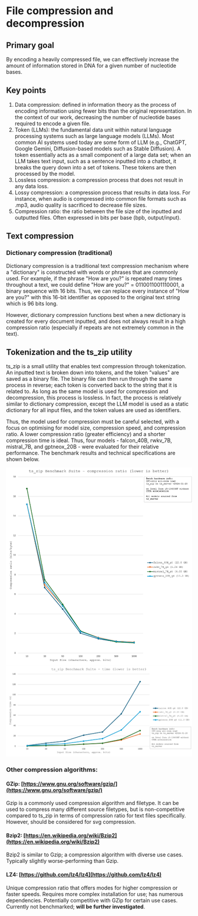# File compression and decompression

<!-- toc -->


## Primary goal
By encoding a heavily compressed file, we can effectively increase the amount of information stored in DNA for a given number of nucleotide bases.

## Key points
1. Data compression: defined in information theory as the process of encoding information using fewer bits than the original representation. In the context of our work, decreasing the number of nucleotide bases required to encode a given file.
2. Token (LLMs): the fundamental data unit within natural language processing systems such as large language models (LLMs). Most common AI systems used today are some form of LLM (e.g., ChatGPT, Google Gemini, Diffusion-based models such as Stable Diffusion). A token essentially acts as a small component of a large data set; when an LLM takes text input, such as a sentence inputted into a chatbot, it breaks the query down into a set of tokens. These tokens are then processed by the model.
3. Lossless compression: a compression process that does not result in any data loss.
4. Lossy compression: a compression process that results in data loss. For instance, when audio is compressed into common file formats such as .mp3, audio quality is sacrificed to decrease file sizes.
5. Compression ratio: the ratio between the file size of the inputted and outputted files. Often expressed in bits per base (bpb, output/input).

## Text compression

### Dictionary compression (traditional)
Dictionary compression is a traditional text compression mechanism where a "dictionary" is constructed with words or phrases that are commonly used. For example, if the phrase "How are you?" is repeated many times throughout a text, we could define "How are you?" = 0110011001110001, a binary sequence with 16 bits. Thus, we can replace every instance of "How are you?" with this 16-bit identifier as opposed to the original text string which is 96 bits long.

However, dictionary compression functions best when a new dictionary is created for every document inputted, and does not always result in a high compression ratio (especially if repeats are not extremely common in the text).


## Tokenization and the ts_zip utility
ts_zip is a small utility that enables text compression through tokenization. An inputted text is broken down into tokens, and the token "values" are saved as a binary file. The binary file can then run through the same process in reverse; each token is converted back to the string that it is related to. As long as the same model is used for compression and decompression, this process is lossless. In fact, the process is relatively similar to dictionary compression, except the LLM model is used as a static dictionary for all input files, and the token values are used as identifiers.

Thus, the model used for compression must be careful selected, with a focus on optimising for model size, compression speed, and compression ratio. A lower compression ratio (greater efficiency) and a shorter compression time is ideal. Thus, four models - falcon_40B, rwkv_7B, mistral_7B, and gptneox_20B - were evaluated for their relative performance. The benchmark results and technical specifications are shown below.

<div class="scroll">
  
![ts_zip benchmarks](./images/ts_zip-compression.png)
![ts_zip benchmarks](./images/ts_zip-time.png)

</div>

### Other compression algorithms:
#### GZip: [https://www.gnu.org/software/gzip/](https://www.gnu.org/software/gzip/)
Gzip is a commonly used compression algorithm and filetype. It can be used to compress many different source filetypes, but is non-competitive compared to ts_zip in terms of compression ratio for text files specifically. However, should be considered for svg compression.

#### Bzip2: [https://en.wikipedia.org/wiki/Bzip2](https://en.wikipedia.org/wiki/Bzip2)
Bzip2 is similar to Gzip; a compression algorithm with diverse use cases. Typically slightly worse-performing than Gzip.

#### LZ4: [https://github.com/lz4/lz4](https://github.com/lz4/lz4)
Unique compression ratio that offers modes for higher compression or faster speeds. Requires more complex installation for use; has numerous dependencies. Potentially competitive with GZip for certain use cases. Currently not benchmarked; **will be further investigated**.
